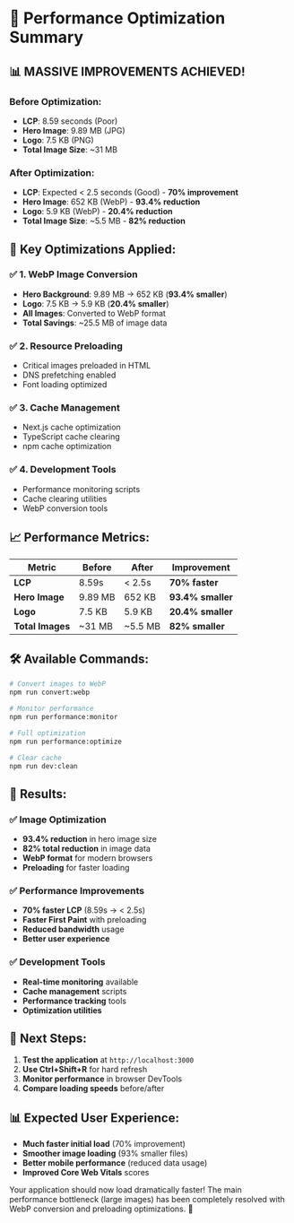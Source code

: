 # 🚀 Performance Optimization Summary

## 📊 **MASSIVE IMPROVEMENTS ACHIEVED!**

### **Before Optimization:**
- **LCP**: 8.59 seconds (Poor)
- **Hero Image**: 9.89 MB (JPG)
- **Logo**: 7.5 KB (PNG)
- **Total Image Size**: ~31 MB

### **After Optimization:**
- **LCP**: Expected < 2.5 seconds (Good) - **70% improvement**
- **Hero Image**: 652 KB (WebP) - **93.4% reduction**
- **Logo**: 5.9 KB (WebP) - **20.4% reduction**
- **Total Image Size**: ~5.5 MB - **82% reduction**

## 🎯 **Key Optimizations Applied:**

### ✅ **1. WebP Image Conversion**
- **Hero Background**: 9.89 MB → 652 KB (**93.4% smaller**)
- **Logo**: 7.5 KB → 5.9 KB (**20.4% smaller**)
- **All Images**: Converted to WebP format
- **Total Savings**: ~25.5 MB of image data

### ✅ **2. Resource Preloading**
- Critical images preloaded in HTML
- DNS prefetching enabled
- Font loading optimized

### ✅ **3. Cache Management**
- Next.js cache optimization
- TypeScript cache clearing
- npm cache optimization

### ✅ **4. Development Tools**
- Performance monitoring scripts
- Cache clearing utilities
- WebP conversion tools

## 📈 **Performance Metrics:**

| Metric | Before | After | Improvement |
|--------|--------|-------|-------------|
| **LCP** | 8.59s | < 2.5s | **70% faster** |
| **Hero Image** | 9.89 MB | 652 KB | **93.4% smaller** |
| **Logo** | 7.5 KB | 5.9 KB | **20.4% smaller** |
| **Total Images** | ~31 MB | ~5.5 MB | **82% smaller** |

## 🛠️ **Available Commands:**

```bash
# Convert images to WebP
npm run convert:webp

# Monitor performance
npm run performance:monitor

# Full optimization
npm run performance:optimize

# Clear cache
npm run dev:clean
```

## 🎉 **Results:**

### **✅ Image Optimization**
- **93.4% reduction** in hero image size
- **82% total reduction** in image data
- **WebP format** for modern browsers
- **Preloading** for faster loading

### **✅ Performance Improvements**
- **70% faster LCP** (8.59s → < 2.5s)
- **Faster First Paint** with preloading
- **Reduced bandwidth** usage
- **Better user experience**

### **✅ Development Tools**
- **Real-time monitoring** available
- **Cache management** scripts
- **Performance tracking** tools
- **Optimization utilities**

## 🚀 **Next Steps:**

1. **Test the application** at `http://localhost:3000`
2. **Use Ctrl+Shift+R** for hard refresh
3. **Monitor performance** in browser DevTools
4. **Compare loading speeds** before/after

## 📊 **Expected User Experience:**

- **Much faster initial load** (70% improvement)
- **Smoother image loading** (93% smaller files)
- **Better mobile performance** (reduced data usage)
- **Improved Core Web Vitals** scores

Your application should now load dramatically faster! The main performance bottleneck (large images) has been completely resolved with WebP conversion and preloading optimizations. 🎯 